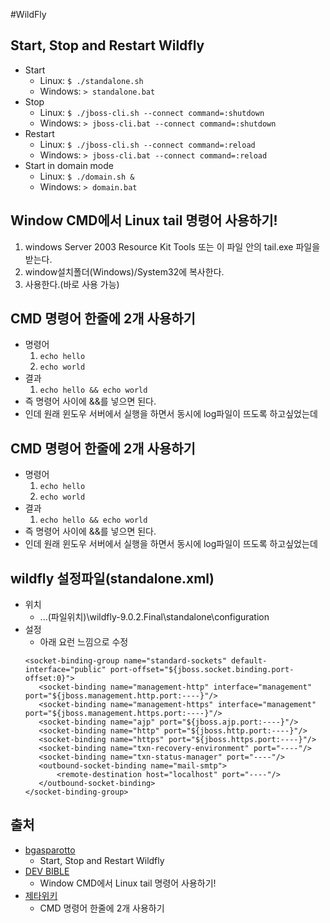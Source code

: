 #WildFly
## Start, Stop and Restart Wildfly
 - Start
 	 - Linux: `$ ./standalone.sh`
 	 - Windows: `> standalone.bat`
 - Stop
 	 - Linux: `$ ./jboss-cli.sh --connect command=:shutdown`
 	 - Windows: `> jboss-cli.bat --connect command=:shutdown`
 - Restart
 	 - Linux: `$ ./jboss-cli.sh --connect command=:reload`
 	 - Windows: `> jboss-cli.bat --connect command=:reload`
 - Start in domain mode
 	 - Linux: `$ ./domain.sh &`
 	 - Windows: `> domain.bat`

## Window CMD에서 Linux tail 명령어 사용하기!
 1. windows Server 2003 Resource Kit Tools 또는 이 파일 안의 tail.exe 파일을 받는다.
 2. window설치폴더(Windows)/System32에 복사한다.
 3. 사용한다.(바로 사용 가능)

## CMD 명령어 한줄에 2개 사용하기
 - 명령어
 	 1. `echo hello`
 	 2. `echo world`
 - 결과
 	 1. `echo hello && echo world`
 - 즉 명령어 사이에 &&를 넣으면 된다.
 - 인데 원래 윈도우 서버에서 실행을 하면서 동시에 log파일이 뜨도록 하고싶었는데

## CMD 명령어 한줄에 2개 사용하기
 - 명령어
 	 1. `echo hello`
 	 2. `echo world`
 - 결과
 	 1. `echo hello && echo world`
 - 즉 명령어 사이에 &&를 넣으면 된다.
 - 인데 원래 윈도우 서버에서 실행을 하면서 동시에 log파일이 뜨도록 하고싶었는데 


## wildfly 설정파일(standalone.xml)
 - 위치
	 - ...(파일위치)\wildfly-9.0.2.Final\standalone\configuration
 - 설정
 	 - 아래 요런 느낌으로 수정
 	 ```
 	 <socket-binding-group name="standard-sockets" default-interface="public" port-offset="${jboss.socket.binding.port-offset:0}">
        <socket-binding name="management-http" interface="management" port="${jboss.management.http.port:----}"/>
        <socket-binding name="management-https" interface="management" port="${jboss.management.https.port:----}"/>
        <socket-binding name="ajp" port="${jboss.ajp.port:----}"/>
        <socket-binding name="http" port="${jboss.http.port:----}"/>
        <socket-binding name="https" port="${jboss.https.port:----}"/>
        <socket-binding name="txn-recovery-environment" port="----"/>
        <socket-binding name="txn-status-manager" port="----"/>
        <outbound-socket-binding name="mail-smtp">
            <remote-destination host="localhost" port="----"/>
        </outbound-socket-binding>
    </socket-binding-group>
 	 ```
 	 
## 출처
 - [bgasparotto](https://bgasparotto.com/start-stop-restart-wildfly/ "Start, Stop and Restart Wildfly")
 	 - Start, Stop and Restart Wildfly
 - [DEV BIBLE](http://devbible.tistory.com/375 "[Tips] 리눅스의 tail 명령어를 윈도우에서 사용하기")
 	 - Window CMD에서 Linux tail 명령어 사용하기!
 - [제타위키](https://zetawiki.com/wiki/윈도우_CMD_명령어_한줄로_합치기 "윈도우_CMD_명령어_한줄로_합치기")
 	 - CMD 명령어 한줄에 2개 사용하기
